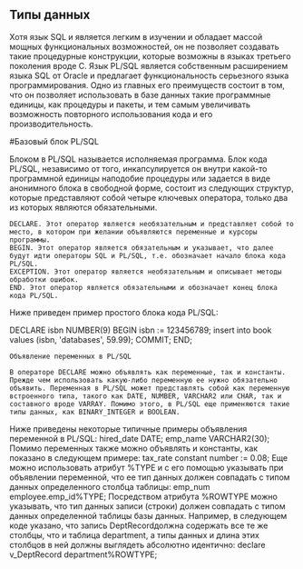 ## Типы данных

Хотя язык SQL и является легким в изучении и обладает массой мощных функциональных возможностей, он не позволяет создавать такие процедурные конструкции, которые возможны в языках третьего поколения вроде C. Язык PL/SQL является собственным расширением языка SQL от Oracle и предлагает функциональность серьезного языка программирования. Одно из главных его преимуществ состоит в том, что он позволяет использовать в базе данных такие программные единицы, как процедуры и пакеты, и тем самым увеличивать возможность повторного использования кода и его производительность.

#Базовый блок PL/SQL

Блоком в PL/SQL называется исполняемая программа. Блок кода PL/SQL, независимо от того, инкапсулируется он внутри какой-то программной единицы наподобие процедуры или задается в виде анонимного блока в свободной форме, состоит из следующих структур, которые представляют собой четыре ключевых оператора, только два из которых являются обязательными.

```
DECLARE. Этот оператор является необязательным и представляет собой то место, в котором при желании объявляются переменные и курсоры программы.
BEGIN. Этот оператор является обязательным и указывает, что далее будут идти операторы SQL и PL/SQL, т.е. обозначает начало блока кода PL/SQL.
EXCEPTION. Этот оператор является необязательным и описывает методы обработки ошибок.
END. Этот оператор является обязательными и обозначает конец блока кода PL/SQL.
```

Ниже приведен пример простого блока кода PL/SQL:

DECLARE isbn NUMBER(9)
BEGIN
   isbn := 123456789;
   insert into book values (isbn, 'databases', 59.99);
   COMMIT;
END;

	Объявление переменных в PL/SQL

	В операторе DECLARE можно объявлять как переменные, так и константы. Прежде чем использовать какую-либо переменную ее нужно обязательно объявить. Переменная в PL/SQL может представлять собой как переменную встроенного типа, такого как DATE, NUMBER, VARCHAR2 или CHAR, так и составного вроде VARRAY. Помимо этого, в PL/SQL еще применяются такие типы данных, как BINARY_INTEGER и BOOLEAN.
Ниже приведены некоторые типичные примеры объявления переменной в PL/SQL:
hired_date DATE;
emp_name VARCHAR2(30);
Помимо переменных также можно объявлять и константы, как показано в следующем примере:
tax_rate constant number := 0.08; 
Еще можно использовать атрибут %TYPE и с его помощью указывать при объявлении переменной, что ее тип данных должен совпадать с типом данных определенного столбца таблицы: 
emp_num employee.emp_id%TYPE;
Посредством атрибута %ROWTYPE можно указывать, что тип данных записи (строки) должен совпадать с типом данных определенной таблицы базы данных. Например, в следующем коде указано, что запись DeptRecordдолжна содержать все те же столбцы, что и таблица department, а типы данных и длина этих столбцов в ней должны выглядеть абсолютно идентично:
declare
v_DeptRecord department%ROWTYPE;
